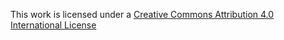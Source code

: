 This work is licensed under a [Creative Commons Attribution 4.0 International License](http://creativecommons.org/licenses/by/4.0/)
